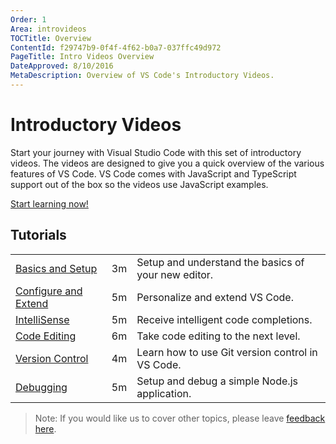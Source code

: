 ```yaml
---
Order: 1
Area: introvideos
TOCTitle: Overview
ContentId: f29747b9-0f4f-4f62-b0a7-037ffc49d972
PageTitle: Intro Videos Overview
DateApproved: 8/10/2016
MetaDescription: Overview of VS Code's Introductory Videos. 
---
```


# Introductory Videos

Start your journey with Visual Studio Code with this set of introductory videos. The videos are designed to give you a quick overview of the various features of VS Code. VS Code comes with JavaScript and TypeScript support out of the box so the videos use JavaScript examples.

[Start learning now!](/docs/introvideos/basics)

## Tutorials

|              |  |  |
------------------------------------- | ------------- | --------------------------------
[Basics and Setup](/docs/introvideos/basics) | 3m | Setup and understand the basics of your new editor. 
[Configure and Extend](/docs/introvideos/configure) | 5m | Personalize and extend VS Code.
[IntelliSense](/docs/introvideos/intellisense) | 5m | Receive intelligent code completions. 
[Code Editing](/docs/introvideos/codeediting) | 6m | Take code editing to the next level. 
[Version Control](/docs/introvideos/versioncontrol) | 4m | Learn how to use Git version control in VS Code.
[Debugging](/docs/introvideos/debugging) | 5m | Setup and debug a simple Node.js application. 

> Note: If you would like us to cover other topics, please leave [feedback here](https://www.surveymonkey.com/r/H9W7K8J). 

